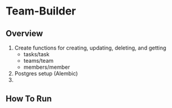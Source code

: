 # Team-Builder

## Overview
1. Create functions for creating, updating, deleting, and getting
    - tasks/task
    - teams/team
    - members/member
2. Postgres setup (Alembic)
3. 

## How To Run